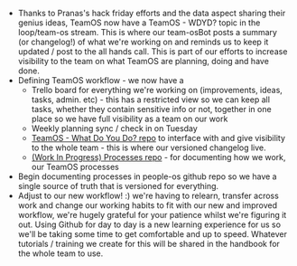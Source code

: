 - Thanks to Pranas's hack friday efforts and the data aspect sharing their genius ideas, TeamOS now have a TeamOS - WDYD? topic in the loop/team-os stream. This is where our team-osBot posts a summary (or changelog!) of what we're working on and reminds us to keep it updated / post to the all hands call. This is part of our efforts to increase visibility to the team on what TeamOS are planning, doing and have done.
- Defining TeamOS workflow - we now have a
  - Trello board for everything we're working on (improvements, ideas, tasks, admin. etc) - this has a restricted view so we can keep all tasks, whether they contain sensitive info or not, together in one place so we have full visibility as a team on our work
  - Weekly planning sync / check in on Tuesday 
  - [TeamOS - What Do You Do? repo](https://github.com/people-os/team-os-wdyd) to interface with and give visibility to the whole team - this is where our versioned changelog live.
  - [(Work In Progress) Processes repo](https://github.com/orgs/people-os/repositories) - for documenting how we work, our TeamOS processes 
- Begin documenting processes in people-os github repo so we have a single source of truth that is versioned for everything. 
- Adjust to our new workflow! :) we're having to relearn, transfer across work and change our working habits to fit with our new and improved workflow, we're hugely grateful for your patience whilst we're figuring it out. Using Github for day to day is a new learning experience for us so we'll be taking some time to get comfortable and up to speed. Whatever tutorials / training we create for this will be shared in the handbook for the whole team to use.

